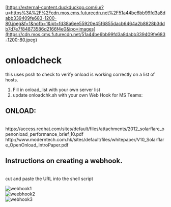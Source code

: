 [https://external-content.duckduckgo.com/iu/?u=https%3A%2F%2Fcdn.mos.cms.futurecdn.net%2F51a44be6bb99fd3a8dabb339409fe683-1200-80.jpeg&f=1&nofb=1&ipt=fd38a6ee55920e45f6855dacb6464a2b8828b3ddb7d7e7f84873586d2166f4e0&ipo=images](https://cdn.mos.cms.futurecdn.net/51a44be6bb99fd3a8dabb339409fe683-1200-80.jpeg)

# onloadcheck
this uses pssh to check to verify onload is working  correctly on  a list of hosts.  
1) Fill in onload_list with your own server list
2) update onloadchk.sh with your own Web Hook for MS Teams:

<h2>ONLOAD:</h2><br>
https://access.redhat.com/sites/default/files/attachments/2012_solarflare_openonload_performance_brief_10.pdf
http://www.moderntech.com.hk/sites/default/files/whitepaper/V10_Solarflare_OpenOnload_IntroPaper.pdf

<h2>Instructions on creating a webhook.</h2><br>
cut and paste the URL into the shell script<br>

![webhook1](https://github.com/biffsocko/onloadcheck/assets/5352741/1b2ff029-0922-4b8f-a70c-c88f3a8fc1a8)
<br>
![weebhook2](https://github.com/biffsocko/onloadcheck/assets/5352741/b6cf3aba-024c-439b-ae9f-c9e45328830c)
<br>
![webhook3](https://github.com/biffsocko/onloadcheck/assets/5352741/d5c5736e-689c-4f68-9e46-1dc30c8ebcb6)

